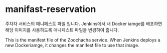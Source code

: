 # manifast-reservation

주차차 서비스의 매니페스트 파일 입니다.
Jenkins에서 새 Docker iamge를 배포하면 해당 이미지를 사용하도록 매니페스트 파일을 변경하여 줍니다.

This is the manifest file of the Zoochacha service.
When Jenkins deploys a new Dockeriamge, it changes the manifest file to use that image.
